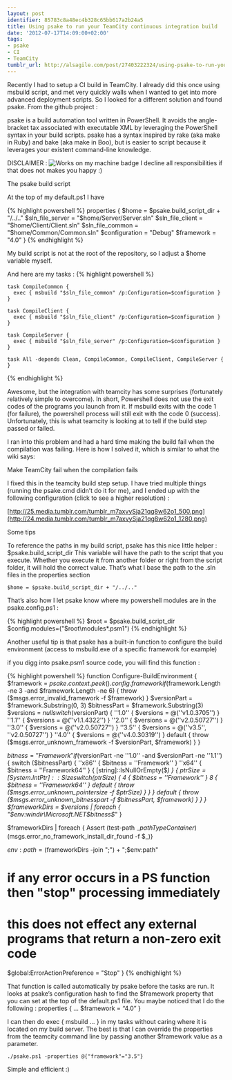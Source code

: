 ```yaml
---
layout: post
identifier: 85783c8a48ec4b328c65bb617a2b24a5
title: Using psake to run your TeamCity continuous integration build
date: '2012-07-17T14:09:00+02:00'
tags:
- psake
- CI
- TeamCity
tumblr_url: http://alsagile.com/post/27403222324/using-psake-to-run-your-teamcity-continuous-integration
---
```

Recently I had to setup a CI build in TeamCity.
I already did this once using msbuild script, and met very quickly walls when I wanted to get into more advanced deployment scripts. So I looked for a different solution and found psake.
From the github project :


  psake is a build automation tool written in PowerShell. It avoids the angle-bracket tax associated with executable XML by leveraging the PowerShell syntax in your build scripts. psake has a syntax inspired by rake (aka make in Ruby) and bake (aka make in Boo), but is easier to script because it leverages your existent command-line knowledge.

DISCLAIMER : ![Works on my machine badge](http://25.media.tumblr.com/tumblr_m31xya0nn01qg8w62o1_250.jpg)
I decline all responsibilities if that does not makes you happy :)


The psake build script

At the top of my default.ps1 I have

{% highlight powershell %}
properties {
    $home = $psake.build_script_dir + "/../.."
    $sln_file_server = "$home/Server/Server.sln"
    $sln_file_client = "$home/Client/Client.sln"
    $sln_file_common = "$home/Common/Common.sln"
    $configuration = "Debug"
    $framework = "4.0"
}
{% endhighlight %}

My build script is not at the root of the repository, so I adjust a $home variable myself.

And here are my tasks :
{% highlight powershell %}

    task CompileCommon {
      exec { msbuild "$sln_file_common" /p:Configuration=$configuration }
    }

    task CompileClient {
      exec { msbuild "$sln_file_client" /p:Configuration=$configuration }
    }

    task CompileServer {
      exec { msbuild "$sln_file_server" /p:Configuration=$configuration }
    }

    task All -depends Clean, CompileCommon, CompileClient, CompileServer {
    }

{% endhighlight %}

Awesome, but the integration with teamcity has some surprises (fortunately relatively simple to overcome).
In short, Powershell does not use the exit codes of the programs you launch from it.
If msbuild exits with the code 1 (for failure), the powershell process will still exit with the code 0 (success). Unfortunately, this is what teamcity is looking at to tell if the build step passed or failed.

I ran into this problem and had a hard time making the build fail when the compilation was failing.
Here is how I solved it, which is similar to what the wiki says:

Make TeamCity fail when the compilation fails

I fixed this in the teamcity build step setup. I have tried multiple things (running the psake.cmd didn’t do it for me), and I ended up with the following configuration (click to see a higher resolution) :


[http://25.media.tumblr.com/tumblr_m7axvySja21qg8w62o1_500.png](http://24.media.tumblr.com/tumblr_m7axvySja21qg8w62o1_1280.png)

Some tips

To reference the paths in my build script, psake has this nice little helper : $psake.build_script_dir
This variable will have the path to the script that you execute. Whether you execute it from another folder or right from the script folder, it will hold the correct value. That’s what I base the path to the .sln files in the properties section

    $home = $psake.build_script_dir + "/../.."


That’s also how I let psake know where my powershell modules are in the psake.config.ps1 :

{% highlight powershell %}
$root = $psake.build_script_dir
$config.modules=("$root\modules\*.psm1")
{% endhighlight %}

Another useful tip is that psake has a built-in function to configure the build environment (access to msbuild.exe of a specific framework for example)

if you digg into psake.psm1 source code, you will find this function :

{% highlight powershell %}
function Configure-BuildEnvironment {
$framework = $psake.context.peek().config.framework
    if ($framework.Length -ne 3 -and $framework.Length -ne 6) {
	throw ($msgs.error_invalid_framework -f $framework)
    }
$versionPart = $framework.Substring(0, 3)
$bitnessPart = $framework.Substring(3)
$versions = $null
switch ($versionPart) {
    ''1.0'' {
	$versions = @(''v1.0.3705'')
    }
    ''1.1'' {
	$versions = @(''v1.1.4322'')
    }
    ''2.0'' {
	$versions = @(''v2.0.50727'')
    }
    ''3.0'' {
	$versions = @(''v2.0.50727'')
    }
    ''3.5'' {
	$versions = @(''v3.5'', ''v2.0.50727'')
    }
    ''4.0'' {
	$versions = @(''v4.0.30319'')
    }
    default {
	throw ($msgs.error_unknown_framework -f $versionPart, $framework)
    }
}

$bitness = ''Framework''
if ($versionPart -ne ''1.0'' -and $versionPart -ne ''1.1'') {
    switch ($bitnessPart) {
	''x86'' {
	    $bitness = ''Framework''
	}
	''x64'' {
	    $bitness = ''Framework64''
	}
	{ [string]::IsNullOrEmpty($_) } {
	    $ptrSize = [System.IntPtr]::Size
	    switch ($ptrSize) {
		4 {
		    $bitness = ''Framework''
		}
		8 {
		    $bitness = ''Framework64''
		}
		default {
		    throw ($msgs.error_unknown_pointersize -f $ptrSize)
		}
	    }
	}
	default {
	    throw ($msgs.error_unknown_bitnesspart -f $bitnessPart, $framework)
	}
    }
}
$frameworkDirs = $versions | foreach { "$env:windir\Microsoft.NET\$bitness\$_\" }

$frameworkDirs | foreach { Assert (test-path $_ -pathType Container) ($msgs.error_no_framework_install_dir_found -f $_)}

$env:path = ($frameworkDirs -join ";") + ";$env:path"
# if any error occurs in a PS function then "stop" processing immediately
# this does not effect any external programs that return a non-zero exit code
$global:ErrorActionPreference = "Stop"
}
{% endhighlight %}

That function is called automatically by psake before the tasks are run. It looks at psake’s configuration hash to find the  $framework property that you can set at the top of the default.ps1 file.
You maybe noticed that I do the following :
    properties {
	…
	$framework = “4.0”
    }

I can then do exec { msbuild … }   in my tasks without caring where it is located on my build server.
The best is that I can override the properties from the teamcity command line by passing another $framework value as a parameter.

    ./psake.ps1 -properties @{"framework"="3.5"}


Simple and efficient :)
